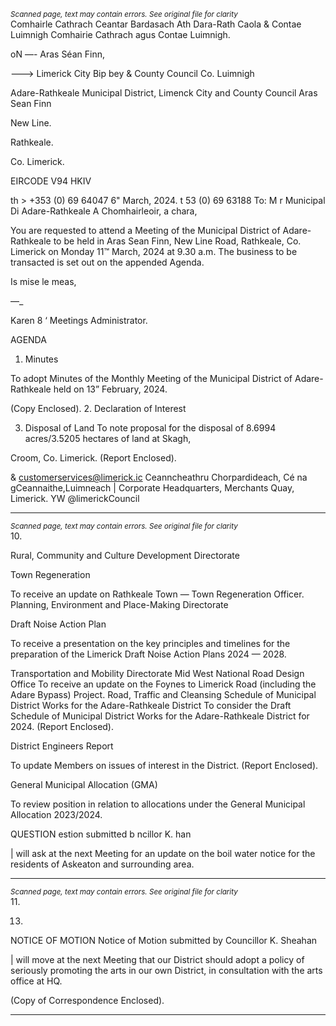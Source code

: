 *<small>Scanned page, text may contain errors. See original file for clarity</small>*  
Comhairle Cathrach Ceantar Bardasach Ath Dara-Rath Caola
& Contae Luimnigh Comhairie Cathrach agus Contae Luimnigh.

oN —- Aras Séan Finn,

———> Limerick City Bip bey
& County Council Co. Luimnigh

Adare-Rathkeale Municipal District,
Limenck City and County Council
Aras Sean Finn

New Line.

Rathkeale.

Co. Limerick.

EIRCODE V94 HKIV

th > +353 (0) 69 64047
6" March, 2024. t 53 (0) 69 63188
To: M r Municipal Di Adare-Rathkeale
A Chomhairleoir, a chara,

You are requested to attend a Meeting of the Municipal District of Adare-Rathkeale to be held in
Aras Sean Finn, New Line Road, Rathkeale, Co. Limerick on Monday 11™ March, 2024 at 9.30 a.m.
The business to be transacted is set out on the appended Agenda.

Is mise le meas,

—_

Karen 8 ‘
Meetings Administrator.

AGENDA

1. Minutes

To adopt Minutes of the Monthly Meeting of the Municipal District of Adare-Rathkeale held
on 13” February, 2024.

(Copy Enclosed).
2. Declaration of Interest

3. Disposal of Land
To note proposal for the disposal of 8.6994 acres/3.5205 hectares of land at Skagh,

Croom, Co. Limerick.
(Report Enclosed).

& customerservices@limerick.ic
Ceanncheathru Chorpardideach, Cé na gCeannaithe,Luimneach |
Corporate Headquarters, Merchants Quay, Limerick. YW @limerickCouncil

---
*<small>Scanned page, text may contain errors. See original file for clarity</small>*  
10.

Rural, Community and Culture Development Directorate

Town Regeneration

To receive an update on Rathkeale Town — Town Regeneration Officer.
Planning, Environment and Place-Making Directorate

Draft Noise Action Plan

To receive a presentation on the key principles and timelines for the preparation of the
Limerick Draft Noise Action Plans 2024 — 2028.

Transportation and Mobility Directorate
Mid West National Road Design Office
To receive an update on the Foynes to Limerick Road (including the Adare Bypass) Project.
Road, Traffic and Cleansing
Schedule of Municipal District Works for the Adare-Rathkeale District
To consider the Draft Schedule of Municipal District Works for the Adare-Rathkeale District
for 2024.
(Report Enclosed).

District Engineers Report

To update Members on issues of interest in the District.
(Report Enclosed).

General Municipal Allocation (GMA)

To review position in relation to allocations under the General Municipal Allocation
2023/2024.

QUESTION
estion submitted b ncillor K. han

| will ask at the next Meeting for an update on the boil water notice for the residents of
Askeaton and surrounding area.

---
*<small>Scanned page, text may contain errors. See original file for clarity</small>*  
11.

13.

NOTICE OF MOTION
Notice of Motion submitted by Councillor K. Sheahan

| will move at the next Meeting that our District should adopt a policy of seriously
promoting the arts in our own District, in consultation with the arts office at HQ.

(Copy of Correspondence Enclosed).

---

